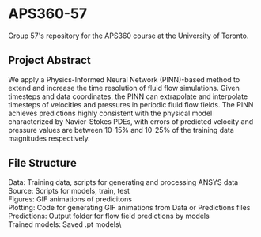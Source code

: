 # APS360-57
Group 57's repository for the APS360 course at the University of Toronto.

## Project Abstract
We apply a Physics-Informed Neural Network (PINN)-based method to extend and increase the time resolution of fluid flow simulations. Given timesteps and data coordinates, the PINN can extrapolate and interpolate timesteps of velocities and pressures in periodic fluid flow fields. The PINN achieves predictions highly consistent with the physical model characterized by Navier-Stokes PDEs, with errors of predicted velocity and pressure values are between 10-15% and 10-25% of the training data magnitudes respectively.

## File Structure
Data: Training data, scripts for generating and processing ANSYS data\
Source: Scripts for models, train, test\
Figures: GIF animations of predicitons\
Plotting: Code for generating GIF animations from Data or Predictions files\
Predictions: Output folder for flow field predictions by models\
Trained models: Saved .pt models\
